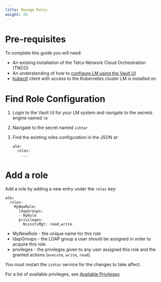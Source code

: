 ```yaml
---
title: Manage Roles
weight: 20
---
```


# Pre-requisites

To complete this guide you will need:

- An existing installation of the Telco Network Cloud Orchestration (TNCO)
- An understanding of how to [configure LM using the Vault UI](/user-guides/administration/configuration/configuring-lm)
- [kubectl](https://kubernetes.io/docs/tasks/tools/install-kubectl/) client with access to the Kubernetes cluster LM is installed on

# Find Role Configuration

1. Login to the Vault UI for your LM system and navigate to the secrets engine named `lm`

2. Navigate to the secret named `ishtar`

3. Find the existing roles configuration in the JSON at:
    
    ```
    alm:
      roles:
        ...
    ```

# Add a role

Add a role by adding a new entry under the `roles` key:
  
```
alm:
  roles:
    MyNewRole:
      ldapGroups:
      - MyRole
      privileges:
        NsinstsMgt: read,write
```

- MyNewRole - the unique name for this role
- ldapGroups - the LDAP group a user should be assigned in order to acquire this role
- privileges - the privileges given to any user assigned this role and the granted actions (`execute`, `write`, `read`).

You must restart the `ishtar` service for the changes to take affect. 

For a list of available privileges, see [Available Privileges](/reference/security/default-security-users#available-privileges)


